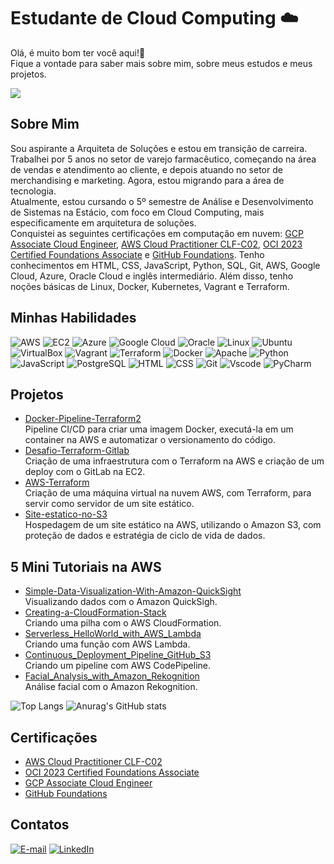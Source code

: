 
# Estudante de Cloud Computing ☁️
Olá, é muito bom ter você aqui!👋<br/>
Fique a vontade para saber mais sobre mim, sobre meus estudos e meus projetos.<br/>

![](https://komarev.com/ghpvc/?username=V1ctor1aTorres&label=Visitantes&color=blueviolet)


## Sobre Mim
Sou aspirante a Arquiteta de Soluções e estou em transição de carreira. Trabalhei por 5 anos no setor de varejo farmacêutico, começando na área de vendas e atendimento ao cliente, e depois atuando no setor de merchandising e marketing. Agora, estou migrando para a área de tecnologia.<br>
Atualmente, estou cursando o 5º semestre de Análise e Desenvolvimento de Sistemas na Estácio, com foco em Cloud Computing, mais especificamente em arquitetura de soluções.<br>
Conquistei as seguintes certificações em computação em nuvem: [GCP Associate Cloud Engineer](https://www.credly.com/badges/e4e70c42-4730-4880-a65b-b9fb2d4cdfdc/public_url), [AWS Cloud Practitioner CLF-C02](https://www.credly.com/badges/ceb36149-b0e5-4d16-8623-65e4bab037ae/linked_in?t=s7enyy), [OCI 2023 Certified Foundations Associate](https://catalog-education.oracle.com/pls/certview/sharebadge?id=CF940C7CC280256FA6D4560D56B5825174D2FEA8F27B59E32B6546CB6BD7CBE6) e [GitHub Foundations](https://www.credly.com/badges/4d931262-4347-4f56-ae8f-028169dd5da0/public_url). Tenho conhecimentos em HTML, CSS, JavaScript, Python, SQL, Git, AWS, Google Cloud, Azure, Oracle Cloud e inglês intermediário. Além disso, tenho noções básicas de Linux, Docker, Kubernetes, Vagrant e Terraform.


## Minhas Habilidades
![AWS](https://img.shields.io/badge/AWS-000.svg?style=for-the-badge&logo=amazon-aws&logoColor=white) 
![EC2](https://img.shields.io/badge/Amazon%20EC2-FF9900.svg?style=for-the-badge&logo=Amazon-EC2&logoColor=white)
![Azure](https://img.shields.io/badge/azure-%230072C6.svg?style=for-the-badge&logo=microsoftazure&logoColor=white)
![Google Cloud](https://img.shields.io/badge/GoogleCloud-%234285F4.svg?style=for-the-badge&logo=google-cloud&logoColor=white)
![Oracle](https://img.shields.io/badge/Oracle-F80000?style=for-the-badge&logo=oracle&logoColor=black) 
![Linux](https://img.shields.io/badge/Linux-000?style=for-the-badge&logo=linux&logoColor=FCC624)
![Ubuntu](https://img.shields.io/badge/Ubuntu-35495E?style=for-the-badge&logo=ubuntu&logoColor=2CA5E0)
![VirtualBox](https://img.shields.io/badge/VirtualBox-183A61?logo=virtualbox&logoColor=white&style=for-the-badge)
![Vagrant](https://img.shields.io/badge/vagrant-%231563FF.svg?style=for-the-badge&logo=vagrant&logoColor=white)
![Terraform](https://img.shields.io/badge/Terraform-844FBA.svg?style=for-the-badge&logo=Terraform&logoColor=white)
![Docker](https://img.shields.io/badge/docker-%230db7ed.svg?style=for-the-badge&logo=docker&logoColor=white)
![Apache](https://img.shields.io/badge/Apache-CA2136?logo=apache&logoColor=white&style=for-the-badge)
![Python](https://img.shields.io/badge/python-3670A0?style=for-the-badge&logo=python&logoColor=ffdd54)
![JavaScript](https://img.shields.io/badge/JavaScript-323330?style=for-the-badge&logo=javascript&logoColor=F7DF1E ) 
![PostgreSQL](https://img.shields.io/badge/PostgreSQL-316192?style=for-the-badge&logo=postgresql&logoColor=white) 
![HTML](https://img.shields.io/badge/HTML5-E34F26?style=for-the-badge&logo=html5&logoColor=white) 
![CSS](https://img.shields.io/badge/CSS3-1572B6?style=for-the-badge&logo=css3&logoColor=white) 
![Git](https://img.shields.io/badge/GIT-E44C30?style=for-the-badge&logo=git&logoColor=white) 
![Vscode](https://img.shields.io/badge/Vscode-007ACC?style=for-the-badge&logo=visual-studio-code&logoColor=white) 
![PyCharm](https://img.shields.io/badge/PyCharm-000000.svg?&style=for-the-badge&logo=PyCharm&logoColor=white)


## Projetos
- [Docker-Pipeline-Terraform2](https://gitlab.com/V1ctor1aTorres/docker-pipeline-terraform2/-/blob/main/READM.md?ref_type=heads)<br>
   Pipeline CI/CD para criar uma imagem Docker, executá-la em um container na AWS e automatizar o versionamento do código. 
- [Desafio-Terraform-Gitlab](https://gitlab.com/V1ctor1aTorres/terraform-gitlab/-/blob/main/READM.md?ref_type=heads)<br>
   Criação de uma infraestrutura com o Terraform na AWS e criação de um deploy com o GitLab na EC2.
- [AWS-Terraform](https://github.com/V1ctor1aTorres/AWS-Terraform)<br>
   Criação de uma máquina virtual na nuvem AWS, com Terraform, para servir como servidor de um site estático.
- [Site-estatico-no-S3](https://github.com/V1ctor1aTorres/Site-estatico-no-S3/tree/main)<br>
   Hospedagem de um site estático na AWS, utilizando o Amazon S3, com proteção de dados e  estratégia de ciclo de vida de dados.


## 5 Mini Tutoriais na AWS
- [Simple-Data-Visualization-With-Amazon-QuickSight](https://github.com/V1ctor1aTorres/Simple-Data-Visualization-With-Amazon-QuickSight)<br>
  Visualizando dados com o Amazon QuickSigh.
- [Creating-a-CloudFormation-Stack](https://github.com/V1ctor1aTorres/Creating-a-CloudFormation-Stack)<br>
  Criando uma pilha com o AWS CloudFormation.
- [Serverless_HelloWorld_with_AWS_Lambda](https://github.com/V1ctor1aTorres/Serverless_HelloWorld_with_AWS_Lambda)<br>
  Criando uma função com AWS Lambda.
- [Continuous_Deployment_Pipeline_GitHub_S3](https://github.com/V1ctor1aTorres/Continuous_Deployment_Pipeline_GitHub_S3)<br>
  Criando um pipeline com AWS CodePipeline.
- [Facial_Analysis_with_Amazon_Rekognition](https://github.com/V1ctor1aTorres/Facial_Analysis_with_Amazon_Rekognition)<br>
  Análise facial com o Amazon Rekognition.


![Top Langs](https://github-readme-stats-git-masterrstaa-rickstaa.vercel.app/api/top-langs/?username=V1ctor1aTorres&layout=compact&bg_color=000&border_color=30A3DC&title_color=E94D5F&text_color=FFF) ![Anurag's GitHub stats](https://github-readme-stats.vercel.app/api?username=V1ctor1aTorres&theme=codeSTACKr&show_icons=true) 

## Certificações
- [AWS Cloud Practitioner CLF-C02](https://www.credly.com/badges/ceb36149-b0e5-4d16-8623-65e4bab037ae/linked_in?t=s7enyy)
- [OCI 2023 Certified Foundations Associate](https://catalog-education.oracle.com/pls/certview/sharebadge?id=CF940C7CC280256FA6D4560D56B5825174D2FEA8F27B59E32B6546CB6BD7CBE6)
- [GCP Associate Cloud Engineer](https://www.credly.com/badges/e4e70c42-4730-4880-a65b-b9fb2d4cdfdc/public_url)
- [GitHub Foundations](https://www.credly.com/badges/4d931262-4347-4f56-ae8f-028169dd5da0/public_url)

## Contatos
[![E-mail](https://img.shields.io/badge/-Email-000?style=for-the-badge&logo=microsoft-outlook&logoColor=007BFF)](mailto:victoriaviana025@gmail.com) [![LinkedIn](https://img.shields.io/badge/LinkedIn-0077B5?style=for-the-badge&logo=linkedin&logoColor=white)](https://www.linkedin.com/in/victoria-viana/)
